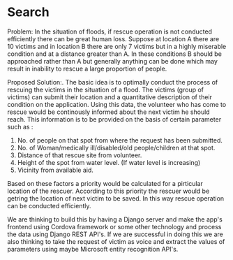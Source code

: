 # Search

Problem:
In the situation of floods, if rescue operation is not conducted efficiently there can be great human loss. Suppose at location A there are 10 victims and in location B there are only 7 victims but in a highly miserable condition and at a distance greater than A. In these conditions B should be approached rather than A but generally anything can be done which may result in inability to rescue a large proportion of people.

Proposed Solution:.
The basic idea is to optimally conduct the process of rescuing the victims in the situation of a flood. The victims (group of victims) can submit their location and a quantitative description of their condition on the application. Using this data, the volunteer who has come to rescue would be continously informed about the next victim he should reach. This information is to be provided on the basis of certain parameter such as :
1. No. of people on that spot from where the request has been submitted.
2. No. of Woman/medically ill/disabled/old people/children at that spot.
3. Distance of that rescue site from volunteer.
4. Height of the spot from water level. (If water level is increasing)
5. Vicinity from available aid.

Based on these factors a priority would be calculated for a pirticular location of the rescuer. According to this priority the rescuer would be getring the location of next victim to be saved. In this way rescue operation can be conducted efficiently.

We are thinking to build this by having a Django server and make the app's frontend using Cordova framework or some other technology and process the data using Django REST API's. If we are successful in doing this we are also thinking to take the request of victim as voice and extract the values of parameters using maybe Microsoft entity recognition API's.
